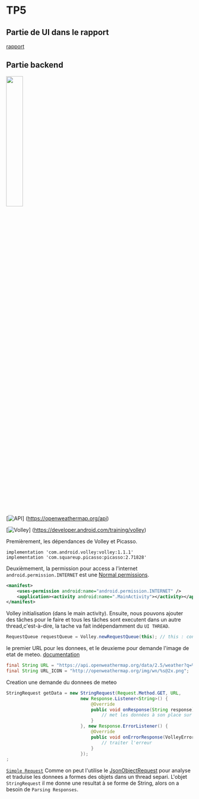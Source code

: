 # TP5
## Partie de UI dans le rapport
[rapport](screens/repport.pdf)
##  Partie backend

<img src="/screens/app_meteo.gif" width="30%">

[![API](https://img.shields.io/badge/openweathermap-orange?label=API)]
(https://openweathermap.org/api) 

[![Volley](https://img.shields.io/badge/Volley-green?label=library&logo=android)]
(https://developer.android.com/training/volley) 
 
 
Premièrement, les dépendances de Volley et Picasso.

```
implementation 'com.android.volley:volley:1.1.1'
implementation 'com.squareup.picasso:picasso:2.71828'
```

Deuxièmement, la permission pour access a l'internet
`android.permission.INTERNET` est une 
[Normal permissions](https://developer.android.com/guide/topics/permissions/overview#normal_permissions).
```xml
<manifest>
    <uses-permission android:name="android.permission.INTERNET" />
    <application><activity android:name=".MainActivity"></activity></application>
</manifest>
```

 
Volley initialisation (dans le main activity). Ensuite, nous pouvons ajouter des tâches pour le faire 
et tous les tâches sont executent dans un autre thread,c'est-à-dire, la tache va fait indépendamment
du `UI THREAD`.
```java
RequestQueue requestQueue = Volley.newRequestQueue(this); // this : context
``` 

le premier URL pour les donnees, et le deuxieme pour demande l'image de etat de meteo. 
[documentation](https://openweathermap.org/current)
```java
final String URL = "https://api.openweathermap.org/data/2.5/weather?q=%s&units=metric&appid=key";
final String URL_ICON = "http://openweathermap.org/img/wn/%s@2x.png";
```


Creation une demande du donnees de meteo
```java
StringRequest getData = new StringRequest(Request.Method.GET, URL,
                            new Response.Listener<String>() {
                                @Override
                                public void onResponse(String response) {
                                    // met les données à son place sur le layout
                                }
                            }, new Response.ErrorListener() {
                                @Override
                                public void onErrorResponse(VolleyError error) {
                                    // traiter l'erreur
                                }
                            });
;    
```

[`Simple Request`](https://developer.android.com/training/volley/simple) 
Comme on peut l'utilise le [JsonObjectRequest](https://developer.android.com/training/volley/request) 
pour analyse et traduise les donnees a formes des objets dans un thread separi.
L'objet `StringRequest` il me donne une resultat à se forme de String, alors on a besoin de `Parsing Responses`.

